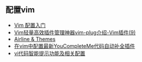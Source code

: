 ## 配置vim
- [Vim 配置入门][1]
- [Vim轻量高效插件管理神器vim-plug介绍-Vim插件(9)][2]
- [Airline & Themes][3]
- [在vim中配置最新YouCompleteMe代码自动补全插件][4]
- [vi代码智能提示功能及相关配置][5]


[1]:  http://www.ruanyifeng.com/blog/2018/09/vimrc.html
[2]:  https://vimjc.com/vim-plug.html
[3]:  https://www.bookstack.cn/read/learn-vim/plugins-airline.md
[4]: https://blog.csdn.net/qq_28584889/article/details/97131637
[5]: https://www.cnblogs.com/jxhd1/p/7806626.html
